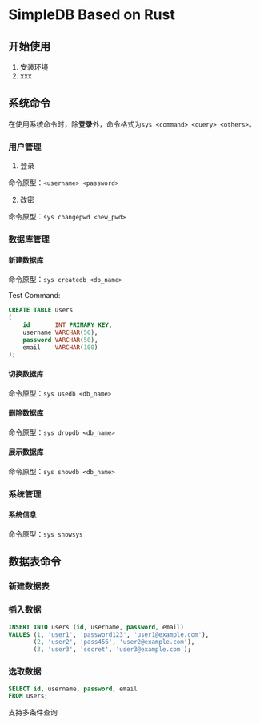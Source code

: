 # SimpleDB Based on Rust

## 开始使用

1. 安装环境
2. xxx

## 系统命令

在使用系统命令时，除**登录**外，命令格式为`sys <command> <query> <others>`。

### 用户管理

1. 登录

命令原型：`<username> <password>`

2. 改密

命令原型：`sys changepwd <new_pwd>`

### 数据库管理

#### 新建数据库

命令原型：`sys createdb <db_name>`

Test Command:

```sql
CREATE TABLE users
(
    id       INT PRIMARY KEY,
    username VARCHAR(50),
    password VARCHAR(50),
    email    VARCHAR(100)
);
```

#### 切换数据库

命令原型：`sys usedb <db_name>`

#### 删除数据库

命令原型：`sys dropdb <db_name>`

#### 展示数据库

命令原型：`sys showdb <db_name>`

### 系统管理

#### 系统信息

命令原型：`sys showsys`

## 数据表命令

### 新建数据表

### 插入数据

```sql
INSERT INTO users (id, username, password, email)
VALUES (1, 'user1', 'password123', 'user1@example.com'),
       (2, 'user2', 'pass456', 'user2@example.com'),
       (3, 'user3', 'secret', 'user3@example.com');
```

### 选取数据

```sql
SELECT id, username, password, email
FROM users;
```

支持多条件查询